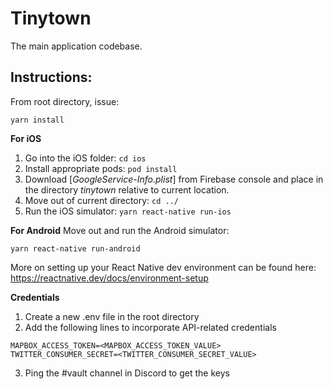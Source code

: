 # Tinytown
The main application codebase.

## Instructions:
From root directory, issue:
```
yarn install
```

**For iOS**
1. Go into the iOS folder: `cd ios`
2. Install appropriate pods: `pod install`
3. Download [_GoogleService-Info.plist_] from Firebase console and place in the directory _tinytown_ relative to current location.
3. Move out of current directory: `cd ../`
4. Run the iOS simulator: `yarn react-native run-ios`

**For Android** Move out and run the Android simulator:
```
yarn react-native run-android
```

More on setting up your React Native dev environment can be found here: https://reactnative.dev/docs/environment-setup

**Credentials**
1. Create a new .env file in the root directory
2. Add the following lines to incorporate API-related credentials
```
MAPBOX_ACCESS_TOKEN=<MAPBOX_ACCESS_TOKEN_VALUE>
TWITTER_CONSUMER_SECRET=<TWITTER_CONSUMER_SECRET_VALUE>
```
3. Ping the #vault channel in Discord to get the keys
